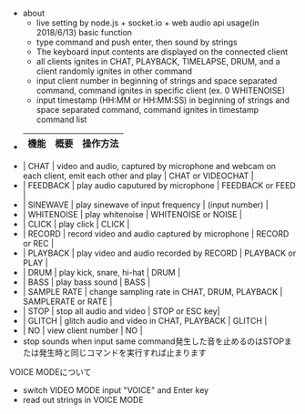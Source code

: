 - about
  - live setting by node.js + socket.io + web audio api
  usage(in 2018/6/13)
  basic function
  - type command and push enter, then sound by strings
  - The keyboard input contents are displayed on the connected client
  - all clients ignites in CHAT, PLAYBACK, TIMELAPSE, DRUM, and a client randomly ignites in other command
  - input client number in beginning of strings and space separated command, command ignites in specific client (ex. 0 WHITENOISE)
  - input timestamp (HH:MM or HH:MM:SS) in beginning of strings and space separated command, command ignites in timestamp
  command list
- | 機能        | 概要                                                         | 操作方法                          |
  | ----------- | ------------------------------------------------------------ | --------------------------------- |
- | CHAT        | video and audio, captured by microphone and webcam on each client, emit each other and play | CHAT or VIDEOCHAT                 |
- | FEEDBACK    | play audio caputured by microphone                 | FEEDBACK or FEED                  |
- | SINEWAVE    | play sinewave of input frequency                           | (input number)                   |
- | WHITENOISE  | play whitenoise                                   | WHITENOISE or NOISE               |
- | CLICK       | play click                       | CLICK                             |
- | RECORD      | record video and audio captured by microphone | RECORD or REC                     |
- | PLAYBACK    | play video and audio recorded by RECORD                     | PLAYBACK or PLAY                  |
- | DRUM        | play kick, snare, hi-hat           | DRUM                              |
- | BASS        | play bass sound | BASS |
- | SAMPLE RATE | change sampling rate in CHAT, DRUM, PLAYBACK | SAMPLERATE or RATE                |
- | STOP        | stop all audio and video                                 | STOP or ESC key|
- | GLITCH      | glitch audio and video in CHAT, PLAYBACK                     | GLITCH                            |
- | NO          | view client number                                         | NO                                |
- stop sounds when input same command発生した音を止めるのはSTOPまたは発生時と同じコマンドを実行すれば止まります

VOICE MODEについて

- switch VIDEO MODE input "VOICE" and Enter key
- read out strings in VOICE MODE
